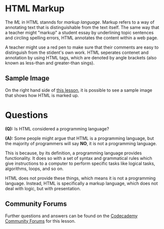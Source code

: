 # HTML Markup

The *ML* in HTML stannds for *markup language*.  Markup refers to a way of annotating text that is distinguishable from the text itself.  The same way that a teacher might "markup" a student essay by underlining topic sentences and circling spelling errors, HTML annotates the content within a web page.  

A teacher might use a red pen to make sure that their comments are easy to distinguish from the stident's own work.  HTML seperates contenet and annotation by using HTML tags, which are denoted by angle brackets (also known as less-than and greater-than sings).

## Sample Image

On the right hand side of [this lesson](https://www.codecademy.com/paths/front-end-engineer-career-path/tracks/fecp-22-overview-of-web-development/modules/wdcp-22-the-internet-and-web-development/lessons/web-dev-lang/exercises/html-markup), it is possible to see a sample image that shows how HTML is marked up. 

# Questions

**(Q):** Is HTML considered a programming language?

**(A):** Some people might argue that HTML is a programming language, but the majority of programmers will say **NO**, it is not a programming language.

This is because, by its definition, a programming language provides functionality. It does so with a set of syntax and grammatical rules which give instructions to a computer to perform specific tasks like logical tasks, algorithms, loops, and so on.

HTML does not provide these things, which means it is not a programming language. Instead, HTML is specifically a markup language, which does not deal with logic, but with presentation.

## Community Forums

Further questions and answers can be found on the [Codecademy Community Forums](https://discuss.codecademy.com/t/faq-languages-for-web-development-html-markup/372091) for this lesson.